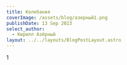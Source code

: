 ```yaml
---
title: Колебания
coverImage: /assets/blog/азерный1.png
publishDate: 13 Sep 2023
select_author:
  - Кирилл Азёрный
layout: ../../layouts/BlogPostLayout.astro
---
```

1